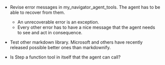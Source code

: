 - Revise error messages in my_navigator_agent_tools. The agent has to be able to recover from them.
    - An unrecoverable error is an exception.
    - Every other error has to have a nice message that the agent needs to see and act in consequence.

- Test other markdown library. Microsoft and others have recently released possible better ones than markdownify.

- Is Step a function tool in itself that the agent can call?
